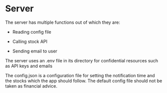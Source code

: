 # Server

The server has multiple functions out of which they are:

* Reading config file

* Calling stock API

* Sending email to user

The server uses an .env file in its directory for confidential resources such as API keys and emails

The config.json is a configuration file for setting the notification time and the stocks which the app should follow. The default config file should not be taken as financial advice.